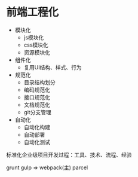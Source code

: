 # 前端工程化

* 模块化
  * js模块化
  * css模块化
  * 资源模块化
* 组件化
  * 复用UI结构、样式、行为
* 规范化
  * 目录结构划分
  * 编码规范化
  * 接口规范化
  * 文档规范化
  * git分支管理
* 自动化
  * 自动化构建
  * 自动部署
  * 自动化测试

标准化企业级项目开发过程：工具、技术、流程、经验

grunt gulp => webpack(主) parcel
